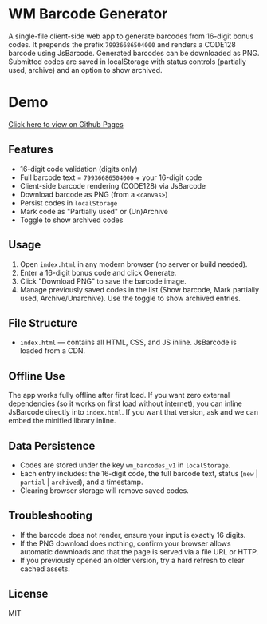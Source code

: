 # WM Barcode Generator

A single-file client-side web app to generate barcodes from 16-digit bonus codes. It prepends the prefix `79936686504000` and renders a CODE128 barcode using JsBarcode. Generated barcodes can be downloaded as PNG. Submitted codes are saved in localStorage with status controls (partially used, archive) and an option to show archived.

# Demo

[Click here to view on Github Pages]([https://www.genome.gov/](https://doubleyouthree.github.io/wm-barcode-generator/))

## Features
- 16-digit code validation (digits only)
- Full barcode text = `79936686504000` + your 16-digit code
- Client-side barcode rendering (CODE128) via JsBarcode
- Download barcode as PNG (from a `<canvas>`)
- Persist codes in `localStorage`
- Mark code as "Partially used" or (Un)Archive
- Toggle to show archived codes

## Usage
1. Open `index.html` in any modern browser (no server or build needed).
2. Enter a 16-digit bonus code and click Generate.
3. Click "Download PNG" to save the barcode image.
4. Manage previously saved codes in the list (Show barcode, Mark partially used, Archive/Unarchive). Use the toggle to show archived entries.

## File Structure
- `index.html` — contains all HTML, CSS, and JS inline. JsBarcode is loaded from a CDN.

## Offline Use
The app works fully offline after first load. If you want zero external dependencies (so it works on first load without internet), you can inline JsBarcode directly into `index.html`. If you want that version, ask and we can embed the minified library inline.

## Data Persistence
- Codes are stored under the key `wm_barcodes_v1` in `localStorage`.
- Each entry includes: the 16-digit code, the full barcode text, status (`new` | `partial` | `archived`), and a timestamp.
- Clearing browser storage will remove saved codes.

## Troubleshooting
- If the barcode does not render, ensure your input is exactly 16 digits.
- If the PNG download does nothing, confirm your browser allows automatic downloads and that the page is served via a file URL or HTTP.
- If you previously opened an older version, try a hard refresh to clear cached assets.

## License
MIT
